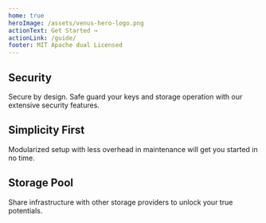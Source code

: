 ```yaml
---
home: true
heroImage: /assets/venus-hero-logo.png
actionText: Get Started →
actionLink: /guide/
footer: MIT Apache dual Licensed 
---
```


<div class="features">
  <div class="feature">
    <h2>Security</h2>
    <p>Secure by design. Safe guard your keys and storage operation with our extensive security features.</p>
  </div>
  <div class="feature">
    <h2>Simplicity First</h2>
    <p>Modularized setup with less overhead in maintenance will get you started in no time.</p>
  </div>
  
  <div class="feature">
    <h2>Storage Pool</h2>
    <p>Share infrastructure with other storage providers to unlock your true potentials.</p>
  </div>
</div>